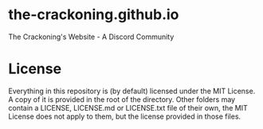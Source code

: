 # the-crackoning.github.io
The Crackoning's Website - A Discord Community

# License
Everything in this repository is (by default) licensed under the MIT License. A copy of it is provided in the root of the directory.
Other folders may contain a LICENSE, LICENSE.md or LICENSE.txt file of their own, the MIT License does not apply to them, but the license provided in those files.
